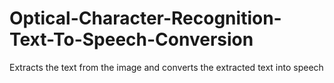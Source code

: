 # Optical-Character-Recognition-Text-To-Speech-Conversion
Extracts the text from the image and converts the extracted text into speech
